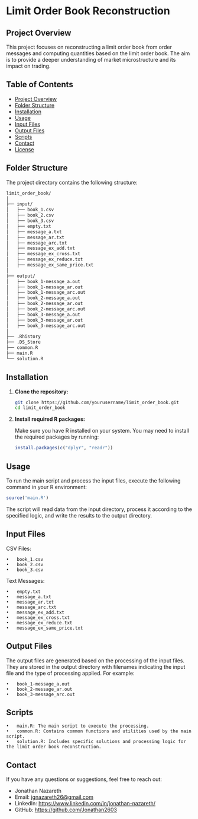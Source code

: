 # Limit Order Book Reconstruction

## Project Overview

This project focuses on reconstructing a limit order book from order messages and computing quantities based on the limit order book. The aim is to provide a deeper understanding of market microstructure and its impact on trading.

## Table of Contents

- [Project Overview](#project-overview)
- [Folder Structure](#folder-structure)
- [Installation](#installation)
- [Usage](#usage)
- [Input Files](#input-files)
- [Output Files](#output-files)
- [Scripts](#scripts)
- [Contact](#contact)
- [License](#license)

## Folder Structure

The project directory contains the following structure:

```bash
limit_order_book/
│
├── input/
│   ├── book_1.csv
│   ├── book_2.csv
│   ├── book_3.csv
│   ├── empty.txt
│   ├── message_a.txt
│   ├── message_ar.txt
│   ├── message_arc.txt
│   ├── message_ex_add.txt
│   ├── message_ex_cross.txt
│   ├── message_ex_reduce.txt
│   ├── message_ex_same_price.txt
│
├── output/
│   ├── book_1-message_a.out
│   ├── book_1-message_ar.out
│   ├── book_1-message_arc.out
│   ├── book_2-message_a.out
│   ├── book_2-message_ar.out
│   ├── book_2-message_arc.out
│   ├── book_3-message_a.out
│   ├── book_3-message_ar.out
│   ├── book_3-message_arc.out
│
├── .Rhistory
├── .DS_Store
├── common.R
├── main.R
└── solution.R
```

## Installation

1. **Clone the repository:**

    ```bash
    git clone https://github.com/yourusername/limit_order_book.git
    cd limit_order_book
    ```

2. **Install required R packages:**
   
   Make sure you have R installed on your system. You may need to install the required packages by running:

    ```R
    install.packages(c("dplyr", "readr"))
    ```

## Usage

To run the main script and process the input files, execute the following command in your R environment:

```R
source('main.R')
```

The script will read data from the input directory, process it according to the specified logic, and write the results to the output directory.

## Input Files

CSV Files:
 
	•	book_1.csv
	•	book_2.csv
	•	book_3.csv
 
Text Messages:

	•	empty.txt
	•	message_a.txt
	•	message_ar.txt
	•	message_arc.txt
	•	message_ex_add.txt
	•	message_ex_cross.txt
	•	message_ex_reduce.txt
	•	message_ex_same_price.txt

## Output Files

The output files are generated based on the processing of the input files. They are stored in the output directory with filenames indicating the input file and the type of processing applied. For example:

	•	book_1-message_a.out
	•	book_2-message_ar.out
	•	book_3-message_arc.out

## Scripts

	•	main.R: The main script to execute the processing.
	•	common.R: Contains common functions and utilities used by the main script.
	•	solution.R: Includes specific solutions and processing logic for the limit order book reconstruction.

## Contact

If you have any questions or suggestions, feel free to reach out:

- Jonathan Nazareth
- Email: jgnazareth26@gmail.com
- LinkedIn: https://www.linkedin.com/in/jonathan-nazareth/
- GitHub: https://github.com/Jonathan2603
